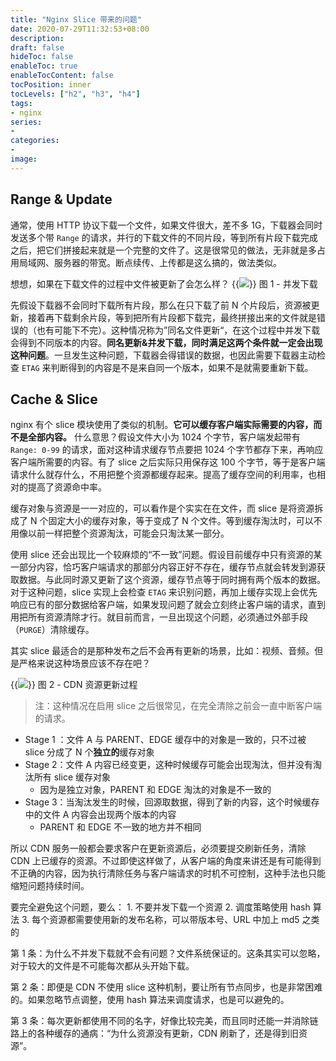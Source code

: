 ```yaml
---
title: "Nginx Slice 带来的问题"
date: 2020-07-29T11:32:53+08:00
description:
draft: false
hideToc: false
enableToc: true
enableTocContent: false
tocPosition: inner
tocLevels: ["h2", "h3", "h4"]
tags:
- nginx
series:
-
categories:
-
image:
---
```


## Range & Update
通常，使用 HTTP 协议下载一个文件，如果文件很大，差不多 1G，下载器会同时发送多个带 `Range` 的请求，并行的下载文件的不同片段，等到所有片段下载完成之后，把它们拼接起来就是一个完整的文件了。这是很常见的做法，无非就是多占用局域网、服务器的带宽。断点续传、上传都是这么搞的，做法类似。

想想，如果在下载文件的过程中文件被更新了会怎么样？
{{<img src="/images/nginx/11D89653-164F-48BA-AF0B-88840EF41B11.png" >}}
图 1 - 并发下载

先假设下载器不会同时下载所有片段，那么在只下载了前 N 个片段后，资源被更新，接着再下载剩余片段，等到把所有片段都下载完，最终拼接出来的文件就是错误的（也有可能下不完）。这种情况称为”同名文件更新“，在这个过程中并发下载会得到不同版本的内容。**同名更新&并发下载，同时满足这两个条件就一定会出现这种问题**。一旦发生这种问题，下载器会得错误的数据，也因此需要下载器主动检查 `ETAG` 来判断得到的内容是不是来自同一个版本，如果不是就需要重新下载。

## Cache & Slice
nginx 有个 slice 模块使用了类似的机制。**它可以缓存客户端实际需要的内容，而不是全部内容。** 什么意思？假设文件大小为 1024 个字节，客户端发起带有 `Range: 0-99` 的请求，面对这种请求缓存节点要把 1024 个字节都存下来，再响应客户端所需要的内容。有了 slice 之后实际只用保存这 100 个字节，等于是客户端请求什么就存什么，不用把整个资源都缓存起来。提高了缓存空间的利用率，也相对的提高了资源命中率。

缓存对象与资源是一一对应的，可以看作是个实实在在文件，而 slice 是将资源拆成了 N 个固定大小的缓存对象，等于变成了 N 个文件。等到缓存淘汰时，可以不用像以前一样把整个资源淘汰，可能会只淘汰某一部分。

使用 slice 还会出现比一个较麻烦的“不一致”问题。假设目前缓存中只有资源的某一部分内容，恰巧客户端请求的那部分内容正好不存在，缓存节点就会转发到源获取数据。与此同时源又更新了这个资源，缓存节点等于同时拥有两个版本的数据。对于这种问题，slice 实现上会检查 `ETAG` 来识别问题，再加上缓存实现上会优先响应已有的部分数据给客户端，如果发现问题了就会立刻终止客户端的请求，直到用把所有资源清除才行。就目前而言，一旦出现这个问题，必须通过外部手段（`PURGE`）清除缓存。

其实 slice 最适合的是那种发布之后不会再有更新的场景，比如：视频、音频。但是严格来说这种场景应该不存在吧？

{{<img src="/images/nginx/4B443250-8E58-457A-B0E3-FEA4CC09AAC1.png" >}}
图 2 - CDN 资源更新过程

> 注：这种情况在启用 slice 之后很常见，在完全清除之前会一直中断客户端的请求。

* Stage 1 ：文件 A 与 PARENT、EDGE 缓存中的对象是一致的，只不过被 slice 分成了 N 个**独立的**缓存对象
* Stage 2：文件 A 内容已经变更，这种时候缓存可能会出现淘汰，但并没有淘汰所有 slice 缓存对象
  * 因为是独立对象，PARENT 和 EDGE 淘汰的对象是不一致的
* Stage 3：当淘汰发生的时候，回源取数据，得到了新的内容，这个时候缓存中的文件 A 内容会出现两个版本的内容
  * PARENT 和 EDGE 不一致的地方并不相同

所以 CDN 服务一般都会要求客户在更新资源后，必须要提交刷新任务，清除 CDN 上已缓存的资源。不过即使这样做了，从客户端的角度来讲还是有可能得到不正确的内容，因为执行清除任务与客户端请求的时机不可控制，这种手法也只能缩短问题持续时间。

要完全避免这个问题，要么：
	1. 不要并发下载一个资源
	2. 调度策略使用 hash 算法
	3. 每个资源都需要使用新的发布名称，可以带版本号、URL 中加上 md5 之类的

第 1 条：为什么不并发下载就不会有问题？文件系统保证的。这条其实可以忽略，对于较大的文件是不可能每次都从头开始下载。

第 2 条：即便是 CDN 不使用 slice 这种机制，要让所有节点同步，也是非常困难的。如果忽略节点调整，使用 hash 算法来调度请求，也是可以避免的。

第 3 条：每次更新都使用不同的名字，好像比较完美，而且同时还能一并消除链路上的各种缓存的通病：“为什么资源没有更新，CDN 刷新了，还是得到旧资源”。